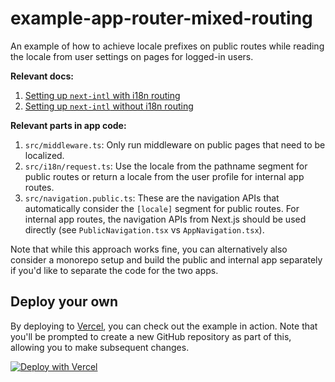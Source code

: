# example-app-router-mixed-routing

An example of how to achieve locale prefixes on public routes while reading the locale from user settings on pages for logged-in users.

**Relevant docs:**
1. [Setting up `next-intl` with i18n routing](https://next-intl-docs.vercel.app/docs/getting-started/app-router/with-i18n-routing)
2. [Setting up `next-intl` without i18n routing](https://next-intl-docs.vercel.app/docs/getting-started/app-router/without-i18n-routing)

**Relevant parts in app code:**
1. `src/middleware.ts`: Only run middleware on public pages that need to be localized.
2. `src/i18n/request.ts`: Use the locale from the pathname segment for public routes or return a locale from the user profile for internal app routes.
3. `src/navigation.public.ts`: These are the navigation APIs that automatically consider the `[locale]` segment for public routes. For internal app routes, the navigation APIs from Next.js should be used directly (see `PublicNavigation.tsx` vs `AppNavigation.tsx`).

Note that while this approach works fine, you can alternatively also consider a monorepo setup and build the public and internal app separately if you'd like to separate the code for the two apps.

## Deploy your own

By deploying to [Vercel](https://vercel.com), you can check out the example in action. Note that you'll be prompted to create a new GitHub repository as part of this, allowing you to make subsequent changes.

[![Deploy with Vercel](https://vercel.com/button)](https://vercel.com/new/clone?repository-url=https://github.com/amannn/next-intl/tree/main/examples/example-app-router-mixed-routing)
